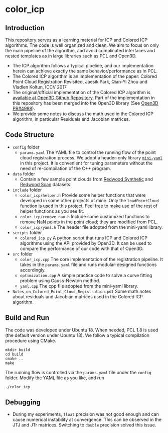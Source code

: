 # color_icp

## Introduction

This repository serves as a learning material for ICP and Colored ICP algorithms. The code is well organized and clean. We aim to focus on only the main pipeline of the algorithm, and avoid complicated interfaces and nested templates as in large libraries such as PCL and Open3D. 

- The ICP algorithm follows a typical pipeline, and our implementation herein can achieve exactly the same behavior/performance as in PCL.
- The Colored ICP algorithm is an implementation of the paper: Colored Point Cloud Registration Revisited, Jaesik Park, Qian-Yi Zhou and Vladlen Koltun, ICCV 2017
- The original/official implementation of the Colored ICP algorithm is [available at Open3D Github Repository](https://github.com/isl-org/Open3D/blob/master/cpp/open3d/pipelines/registration/ColoredICP.cpp). Part of the implementation in this repository has been merged into the Open3D library (See [Open3D PR#4988](https://github.com/isl-org/Open3D/pull/4988)).
- We provide some notes to discuss the math used in the Colored ICP algorithm, in particular Residuals and Jacobian matrices. 

## Code Structure

- `config` folder 
  - `params.yaml` The YAML file to control the running flow of the point cloud registration process. We adopt a header-only library [`mini-yaml`](https://github.com/jimmiebergmann/mini-yaml) in this project. It is convenient for tuning parameters without the need of re-compilation of the C++ program.
- `data` folder 
  - Contain a few sample point clouds from [Redwood Synthetic](http://redwood-data.org/indoor/) and [Redwood Scan](http://redwood-data.org/indoor_lidar_rgbd/) datasets.
- `include` folder
  - `color_icp/helper.h` Provide some helper functions that were developed in some other projects of mine. Only the `loadPointCloud` function is used in this project. Feel free to make use of the rest of helper functions as you see fit.
  - `color_icp/remove_nan.h` Include some customized functions to remove NaN points in the point cloud; they are modified from PCL.
  - `color_icp/yaml.h` The header file adopted from the mini-yaml library.
- `scripts` folder
  - `colored_icp.py` A python script that runs ICP and Colored ICP algorithms using the API provided by Open3D. It can be used to compare the performance of our code with that of Open3D.
- `src` folder
  - `color_icp.cpp` The core implementation of the registration pipeline. It takes in the `params.yaml` file and runs modular-designed functions accordingly.
  - `optimization.cpp` A simple practice code to solve a curve fitting problem using Gauss-Newton method.
  - `yaml.cpp`  The cpp file adopted from the mini-yaml library.
- `Notes_on_Colored_Point_Cloud_Registration.pdf` Some math notes about residuals and Jacobian matrices used in the Colored ICP algorithm.


## Build and Run

The code was developed under Ubuntu 18. When needed, PCL 1.8 is used (the default version under Ubuntu 18). We follow a typical compilation procedure using CMake. 

```
mkdir build
cd build
cmake ..
make
```

The running flow is controlled via the `params.yaml` file under the `config` folder. Modify the YAML file as you like, and run

```
./color_icp
```

## Debugging
- During my experiments, `float` precision was not good enough and can cause numerical instability at convergence. This can be observed in the JTJ and JTr matrices. Switching to `double` precision solved this issue.

